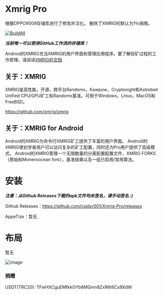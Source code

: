 # Xmrig Pro

根据OPPO9008存储库进行了修改并汉化。
删除了XMRIG的默认为1％捐赠。

[![BuildAll](https://github.com/csjdyr001/Xmrig-Pro/actions/workflows/build-all.yml/badge.svg)](https://github.com/csjdyr001/Xmrig-Pro/actions/workflows/build-all.yml)

***当前唯一可以使用GitHub工作流的存储库！***

Android的XMRIG充当XMRIG的用户界面和管理应用程序。要了解挖矿过程的工作原理，请阅读[XMRIG的文档](https://xmrig.com/docs/miner)

## 关于：XMRIG
XMRIG是高性能，开源，跨平台Randomx，Kawpow，Cryptonight和Astrobwt Unified CPU/GPU矿工和Randomx基准。可用于Windows，Linux，MacOS和FreeBSD。

https://github.com/xmrig/xmrig

## 关于：XMRIG for Android
Android的XMRIG为命令行XMRIG矿工提供了丰富的用户界面。 Android的XMRIG使初学者用户可以访问复杂的矿工配置，同时还为Pro用户提供了高级模式。 Android的XMRIG管理一个无限数量的分离配置配置文件，XMRIG FORKS（原始和Moneroocean fork），基准结果以及一组已启用/禁用算法。


# 安装
***注意：从Github Releases下载的apk文件均未签名，请手动签名 :)***

Github Releases：https://github.com/csjdyr001/Xmrig-Pro/releases

AppeTize：暂无

# 布局

暂无

![image](https://user-images.githubusercontent.com/97060076/148125819-b093ef76-b7ec-455f-866f-a489b5b53e59.png)

### 捐赠
USDT(TRC20): TFwHXCguEMfkkGYb8MGmn8ZxR6t6Cx9XdW